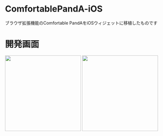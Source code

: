 # ComfortablePandA-iOS
ブラウザ拡張機能のComfortable PandAをiOSウィジェットに移植したものです

# 開発画面
<img src="https://user-images.githubusercontent.com/41512077/95035418-09c17580-0700-11eb-8b91-f91cb0b8f801.png" width="250px">
<img src="https://user-images.githubusercontent.com/41512077/96473287-6d08e700-126c-11eb-9e4b-29598a6dec21.png" width="250px">
